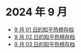 # 2024 年 9 月

+ [9 月 01 日的知乎热榜存档](/2024-9/01)
+ [9 月 02 日的知乎热榜存档](/2024-9/02)
+ [9 月 03 日的知乎热榜存档](/2024-9/03)
